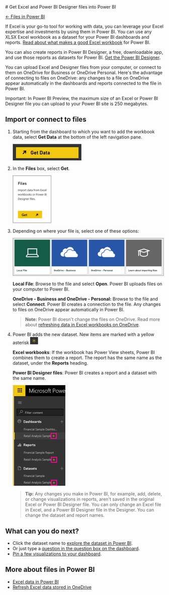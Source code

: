 <properties pageTitle="Get data from files for Power BI" description="Get data from files for Power BI" services="powerbi" documentationCenter="" authors="v-anpasi" manager="mblythe" editor=""/>
<tags ms.service="powerbi" ms.devlang="NA" ms.topic="article" ms.tgt_pltfrm="NA" ms.workload="powerbi" ms.date="06/26/2015" ms.author="v-anpasi"/>
# Get Excel and Power BI Designer files into Power BI

[← Files in Power BI](https://support.powerbi.com/knowledgebase/topics/88767-files-in-power-bi)

If Excel is your go-to tool for working with data, you can leverage your Excel expertise and investments by using them in Power BI. You can use any XLSX Excel workbook as a dataset for your Power BI dashboards and reports. [Read about what makes a good Excel workbook](https://support.powerbi.com/knowledgebase/articles/424871) for Power BI.

You can also create reports in Power BI Designer, a free, downloadable app, and use those reports as datasets for Power BI. [Get the Power BI Designer](https://support.powerbi.com/knowledgebase/articles/464158).

You can upload Excel and Designer files from your computer, or connect to them on OneDrive for Business or OneDrive Personal. Here's the advantage of connecting to files on OneDrive: any changes to a file on OneDrive appear automatically in the dashboards and reports connected to the file in Power BI. 

Important: In Power BI Preview, the maximum size of an Excel or Power BI Designer file you can upload to your Power BI site is 250 megabytes. 

## Import or connect to files

1. Starting from the dashboard to which you want to add the workbook data, select **Get Data** at the bottom of the left navigation pane.

	![](media/powerbi-service-get-data-from-files/PBI_GetData.png)

2. In the **Files** box, select **Get**. 

	![](media/powerbi-service-get-data-from-files/PBI_GetFiles.png)

3. Depending on where your file is, select one of these options: 

	![](media/powerbi-service-get-data-from-files/PBI_GetFilesLocalOneDriveEtc.png)

	**Local File**: Browse to the file and select **Open**. Power BI uploads files on your computer to Power BI. 

	**OneDrive - Business and OneDrive - Personal:** Browse to the file and select **Connect**. Power BI creates a connection to the file. Any changes to files on OneDrive appear automatically in Power BI. 

	>**Note:** Power BI doesn't change the files on OneDrive. Read more about [refreshing data in Excel workbooks on OneDrive](https://support.powerbi.com/knowledgebase/articles/471009).

4. Power BI adds the new dataset. New items are marked with a yellow asterisk ![](media/powerbi-service-get-data-from-files/PBI_YellowAsteriskSm.png)

	**Excel workbooks**: If the workbook has Power View sheets, Power BI combines them to create a report. The report has the same name as the dataset, under the **Reports** heading.﻿ 

	**Power BI Designer files**: Power BI creates a report and a dataset with the same name.

	![](media/powerbi-service-get-data-from-files/PBI_NewExcelLeftNav.png)

	>**Tip:** Any changes you make in Power BI, for example, add, delete, or change visualizations in reports, aren't saved in the original Excel or Power BI Designer file. You can only change an Excel file in Excel, and a Power BI Designer file in the Designer. You can change the dataset and report names.  

## What can you do next?

- Click the dataset name to [explore the dataset in Power BI](http://support.powerbi.com/knowledgebase/articles/475159-explore-a-dataset).
- Or just type a [question in the question box on the dashboard](http://support.powerbi.com/knowledgebase/articles/474566-q-a-in-power-bi).
- [Pin a few visualizations to your dashboard](http://support.powerbi.com/knowledgebase/articles/430323-pin-a-tile-to-a-dashboard-from-a-report). 


## More about files in Power BI

-   [Excel data in Power BI](https://support.powerbi.com/knowledgebase/articles/424871-excel-data-in-power-bi)
-   [Refresh Excel data stored in OneDrive](https://support.powerbi.com/knowledgebase/articles/471009)